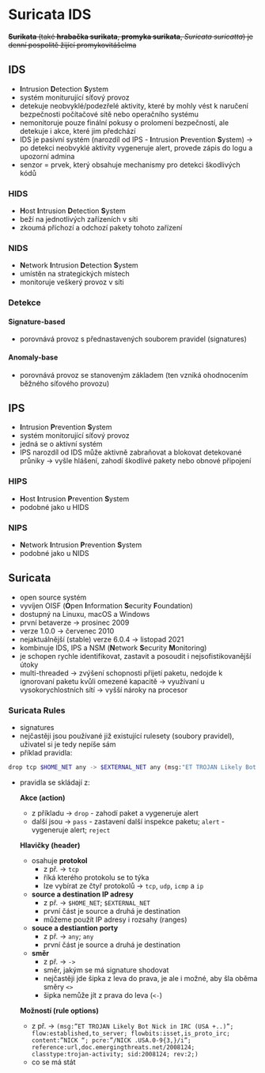 # Suricata IDS

~~**Surikata** (také **hrabačka surikata**, **promyka surikata**, *Suricata suricatta*) je denní pospolitě žijící promykovitášelma~~

## IDS

- **I**ntrusion **D**etection **S**ystem
- systém moniturující síťový provoz
- detekuje neobvyklé/podezřelé aktivity, které by mohly vést k naručení bezpečnosti počítačové sítě nebo operačního systému
- nemonitoruje pouze finální pokusy o prolomení bezpečností, ale detekuje i akce, které jim předchází
- IDS je pasivní systém (narozdíl od IPS - **I**ntrusion **P**revention **S**ystem) → po detekci neobvyklé aktivity vygeneruje alert, provede zápis do logu a upozorní admina
- senzor = prvek, který obsahuje mechanismy pro detekci škodlivých kódů

### HIDS

- **H**ost **I**ntrusion **D**etection **S**ystem
- beží na jednotlivých zařízeních v síti
- zkoumá příchozí a odchozí pakety tohoto zařízení

### NIDS

- **N**etwork **I**ntrusion **D**etection **S**ystem
- umístěn na strategických místech
- monitoruje veškerý provoz v síti

### Detekce

   #### Signature-based

   - porovnává provoz s přednastavených souborem pravidel (signatures)

   #### Anomaly-base

   - porovnává provoz se stanoveným základem (ten vzniká ohodnocením běžného síťového provozu)

## IPS

- **I**ntrusion **P**revention **S**ystem
- systém monitorující síťový provoz
- jedná se o aktivní systém
- IPS narozdíl od IDS může aktivně zabraňovat a blokovat detekované průniky → vyšle hlášení, zahodí škodlivé pakety nebo obnové připojení

### HIPS

- **H**ost **I**ntrusion **P**revention **S**ystem
- podobné jako u HIDS

### NIPS

- **N**etwork **I**ntrusion **P**revention **S**ystem
- podobné jako u NIDS

## Suricata

- open source systém
- vyvíjen OISF (**O**pen **I**nformation **S**ecurity **F**oundation)
- dostupný na Linuxu, macOS a Windows
- první betaverze → prosinec 2009
- verze 1.0.0 → červenec 2010
- nejaktuálnější (stable) verze 6.0.4 → listopad 2021
- kombinuje IDS, IPS a NSM (**N**etwork **S**ecurity **M**onitoring)
- je schopen rychle identifikovat, zastavit a posoudit i nejsofistikovanější útoky
- multi-threaded → zvýšení schopnosti přijetí paketu, nedojde k ignorovaní paketu kvůli omezené kapacitě → využívaní u vysokorychlostních sítí → vyšší nároky na procesor

### Suricata Rules

- signatures
- nejčastěji jsou používané již existující rulesety (soubory pravidel), uživatel si je tedy nepíše sám
- příklad pravidla:

```Bash
drop tcp $HOME_NET any -> $EXTERNAL_NET any (msg:"ET TROJAN Likely Bot Nick in IRC (USA +..)"; flow:established,to_server; flowbits:isset,is_proto_irc; content:"NICK "; pcre:"/NICK .*USA.*[0-9]{3,}/i"; reference:url,doc.emergingthreats.net/2008124; classtype:trojan-activity; sid:2008124; rev:2;)
```

- pravidla se skládají z:

   **Akce (action)**

   - z příkladu → `drop` - zahodí paket a vygeneruje alert
   - další jsou → `pass` - zastavení další inspekce paketu; `alert` - vygeneruje alert; `reject`

   **Hlavičky (header)**

   - osahuje **protokol**
      - z př. → `tcp`
      - říká kterého protokolu se to týka
      - lze vybírat ze čtyř protokolů → `tcp`, `udp`, `icmp` a `ip`
   - **source a destination IP adresy**
      - z př. → `$HOME_NET`; `$EXTERNAL_NET`
      - první část je source a druhá je destination
      - můžeme použít IP adresy i rozsahy (ranges)
   - **souce a destiantion porty**
      - z př. → `any`; `any`
      - první část je source a druhá je destination
   - **směr**
      - z př. → `->`
      - směr, jakým se má signature shodovat
      - nejčastěji jde šipka z leva do prava, je ale i možné, aby šla oběma směry `<>`
      - šipka nemůže jít z prava do leva (`<-`)

   **Možností (rule options)**

   - z př. → `(msg:”ET TROJAN Likely Bot Nick in IRC (USA +..)”; flow:established,to_server; flowbits:isset,is_proto_irc; content:”NICK “; pcre:”/NICK .USA.0-9{3,}/i”; reference:url,doc.emergingthreats.net/2008124; classtype:trojan-activity; sid:2008124; rev:2;)`
   - co se má stát

